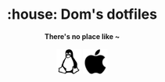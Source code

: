 <h1 align='center'>:house: Dom's dotfiles</h1>
<h4 align='center'>There's no place like ~</h4>
<div align='center'>
  <img src='assets/linux.svg' width='50'>
  <img src='assets/macos.svg' width='50'>
</div>